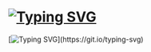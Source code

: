 # [![Typing SVG](https://readme-typing-svg.demolab.com?font=Fira+Code&size=30&pause=1000&color=F7F100&background=FF000000&center=%D0%B2%D0%B5%D1%80%D0%BD%D0%BE&vCenter=%D0%B2%D0%B5%D1%80%D0%BD%D0%BE&width=300&height=74&lines=TIP+JS+BESEDKA)](https://git.io/typing-svg)
<!---Пример кода-->
[![Typing SVG](https://readme-typing-svg.demolab.com?font=Fira+Code&size=30&pause=1000&color=F70000&center=%D0%B2%D0%B5%D1%80%D0%BD%D0%BE&vCenter=%D0%B2%D0%B5%D1%80%D0%BD%D0%BE&multiline=true&width=1300&height=74&lines=%E2%99%A5%E2%99%A5+This+is+my+VERY+SIMPLE+scripts+%E2%99%A5%E2%99%A5;You+can+find+there+some+useful+scripts+for+you+and+you+projects!)](https://git.io/typing-svg)
